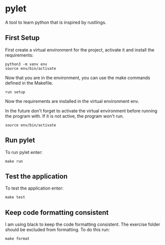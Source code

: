 # pylet

A tool to learn python that is inspired by rustlings.

## First Setup

First create a virtual environment for the project, activate it and install the requirements:

```
python3 -m venv env
source env/bin/activate
```

Now that you are in the environment, you can use the make commands defined in the Makefile.

```
run setup
```

Now the requirements are installed in the virtual environment env.

In the future don't forget to activate the virtual environment before running the program with. If it is not active, the program won't run.

```
source env/bin/activate
```

## Run pylet

To run pylet enter:

```
make run
```

## Test the application

To test the application enter:

```
make test
```

## Keep code formatting consistent

I am using black to keep the code formatting consistent.
The exercise folder should be excluded from formatting.
To do this run:

```
make format
```

